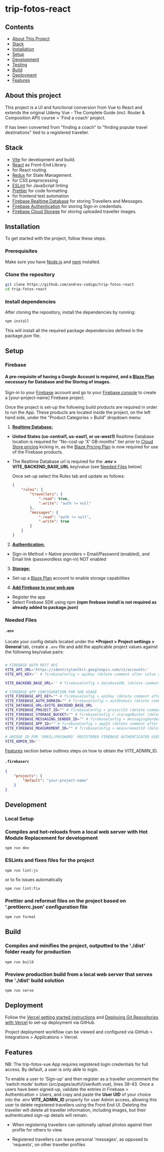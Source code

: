 # trip-fotos-react

## Contents

- [About This Project](#about-this-project)
- [Stack](#stack)
- [Installation](#installation)
- [Setup](#setup)
- [Development](#development)
- [Testing](#testing)
- [Build](#build)
- [Deployment](#deployment)
- [Features](#features)

## About this project

This project is a UI and functional conversion from Vue to React and extends the original Udemy Vue - The Complete Guide (incl. Router & Composition API) course > 'Find a coach' project.

If has been converted from "finding a coach" to "finding popular travel destinations" tied to a registered traveller.

## Stack

- [Vite](https://vite.dev/) for development and build.
- [React](https://react.dev/) as Front-End Library.
- []() for React routing.
- [Redux](https://redux.js.org/) for State Management.
- []() for CSS preprocessing
- [ESLint](https://eslint.org/) for JavaScript linting
- [Prettier](https://prettier.io/) for code formatting
- []() for frontend test automation
- [Firebase Realtime Database](https://firebase.google.com/docs/database) for storing Travellers and Messages.
- [Firebase Authentication](https://firebase.google.com/docs/auth) for storing Sign-in credentials.
- [Firebase Cloud Storage](https://firebase.google.com/docs/storage) for storing uploaded traveller images.

## Installation

To get started with the project, follow these steps:

### Prerequisites

Make sure you have [Node.js](https://nodejs.org/) and [npm](https://www.npmjs.com/) installed.

### Clone the repository

```bash
git clone https://github.com/andres-codigo/trip-fotos-react
cd trip-fotos-react
```

### Install dependencies

After cloning the repository, install the dependencies by running:

```bash
npm install
```

This will install all the required package dependencies defined in the package.json file.

## Setup

### Firebase

#### A pre-requisite of having a Google Account is required, and a [Blaze Plan](https://firebase.google.com/pricing?hl=en) necessary for Database and the Storing of images.

Sign-in to your [Firebase](https://firebase.google.com) account and go to your [Firebase console](https://console.firebase.google.com) to create a [your-project-name] Firebase project.

Once the project is set-up the following build products are required in order to run the App. These products are located inside the project, on the left hand side, under the "Product Categories > Build" dropdown menu:

1.  <u>**Realtime Database:**</u>

- **United States (us-central1, us-east1, or us-west1)** Realtime Database location is required for "No-cost up 'X' GB-months" tier prior to [Cloud Store pricing](https://cloud.google.com/storage/pricing?authuser=0#regions) kicking in, as the [Blaze Pricing Plan](https://firebase.google.com/pricing?hl=en) is now required for use of the Firebase products.
- The Realtime Database url is required for the **.env > VITE_BACKEND_BASE_URL** key/value (see [Needed Files](#needed-files) below)

    Once set-up select the Rules tab and update as follows:

    ```json
    {
    	"rules": {
    		"travellers": {
    			".read": true,
    			".write": "auth != null"
    		},
    		"messages": {
    			".read": "auth != null",
    			".write": true
    		}
    	}
    }
    ```

2.  <u>**Authentication:**</u>

- Sign-in Method > Native providers > Email/Password (enabled), and Email link (passwordless sign-in) NOT enabled

3.  <u>**Storage:**</u>

- Set-up a [Blaze Plan](https://firebase.google.com/pricing?hl=en) account to enable storage capabilities

4. <u>**Add Firebase to your web app**</u>

- Register the app
- Select Firebase SDK using npm **(npm firebase install is not required as already added to package.json)**

### Needed Files

#### `.env`

Locate your config details located under the **\*Project > Project settings > General** tab, create a `.env` file and add the applicable project values against the following key/value pairs:

```bash

# FIREBASE AUTH REST API
VITE_API_URL='https://identitytoolkit.googleapis.com/v1/accounts:'
VITE_API_KEY='' # firebaseConfig > apiKey (delete comment after value added)

VITE_BACKEND_BASE_URL='' # firebaseConfig > databaseURL (delete comment after value added)

# FIREBASE APP CONFIGURATION FOR SDK USAGE
VITE_FIREBASE_API_KEY="" # firebaseConfig > apiKey (delete comment after value added)
VITE_FIREBASE_AUTH_DOMAIN="" # firebaseConfig > authDomain (delete comment after value added)
VITE_DATABASE_URL=$VITE_BACKEND_BASE_URL
VITE_FIREBASE_PROJECT_ID="" # firebaseConfig > projectId (delete comment after value added)
VITE_FIREBASE_STORAGE_BUCKET="" # firebaseConfig > storageBucket (delete comment after value added)
VITE_FIREBASE_MESSAGING_SENDER_ID="" # firebaseConfig > messagingSenderId (delete comment after value added)
VITE_FIREBASE_APP_ID="" # firebaseConfig > appId (delete comment after value added)
VITE_FIREBASE_MEASUREMENT_ID="" # firebaseConfig > measurementId (delete comment after value added)

# UNIQUE ID FOR 'EMAIL/PASSWORD' REGISTERED FIREBASE AUTHENTICATED USER THAT WILL HAVE ADMIN RIGHTS ON APP, ALLOWING FOR THE DELETION OF TRAVELLERS FROM THE UI FRONT END, EXCLUDING REGISTERED ADMIN USER *
VITE_ADMIN_ID=''

```

[Features](#features) section below outlines steps on how to obtain the VITE_ADMIN_ID.

#### `.firebaserc`

```json
{
	"projects": {
		"default": "your-project-name"
	}
}
```

## Development

### Local Setup

### Compiles and hot-reloads from a local web server with Hot Module Replacement for development

```
npm run dev
```

### ESLints and fixes files for the project

```
npm run lint:js
```

or to fix issues automatically

```
npm run lint:fix
```

### Prettier and reformat files on the project based on '.prettierrc.json' configuration file

```
npm run format
```

## Build

### Compiles and minifies the project, outputted to the './dist' folder ready for production

```
npm run build
```

### Preview production build from a local web server that serves the './dist' build solution

```
npm run serve
```

## Deployment

Follow the [Vercel getting started instructions](https://vercel.com/docs/getting-started-with-vercel) and [Deploying Git Repositories with Vercel](https://vercel.com/docs/deployments/git) to set-up deployment via GitHub.

Project deployment workflow can be viewed and configured via GitHub > Integrations > Applications > Vercel.

## Features

NB: The trip-fotos-vue App requires registered login credentials for full access. By default, a user is only able to login.

To enable a user to 'Sign-up' and then register as a traveller uncomment the 'switch mode' button (src/pages/auth/UserAuth.vue), lines 38-43. Once a users have been signed-up, validate the entries in Firebase > Authentication > Users, and copy and paste the **User UID** of your choice into the .env **VITE_ADMIN_ID** property for user Admin access, allowing this user to delete registered travellers using the Front End UI. Deleting the traveller will delete all traveller information, including images, but their authenticated sign-up details will remain.

- When registering travellers can optionally upload photos against their profile for others to view.

- Registered travellers can leave personal 'messages', as opposed to 'requests', on other traveller profiles
